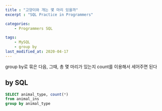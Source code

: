 ```yaml
---
title : "고양이와 개는 몇 마리 있을까"
excerpt : "SQL Practice in Programmers"

categories:
    - Programmers SQL

tags:
    - MySQL
    - group by
last_modified_at: 2020-04-17
---
```


group by로 묶은 다음, 그때, 총 몇 마리가 있는지 count를 이용해서 세어주면 된다

## by SQL

```sql
SELECT animal_type, count(*)
from animal_ins
group by animal_type
```